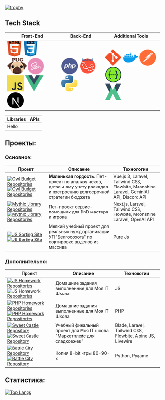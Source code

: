 [![trophy](https://github-profile-trophy.vercel.app/?username=Markov-Andrey&theme=onedark)](https://github.com/ryo-ma/github-profile-trophy)

## Tech Stack

| Front-End                                                                                                                                                                                                                                                                                                                                                                                                                                                                                                                                                                                                                                                                                                                                                                                                                                          | Back-End                                                                                                                                                                                                                                                                                                    | Additional Tools                                                                                                                                                                                                                                                                                                                                                                                                                                                                                                                                                                                                                                                |
|----------------------------------------------------------------------------------------------------------------------------------------------------------------------------------------------------------------------------------------------------------------------------------------------------------------------------------------------------------------------------------------------------------------------------------------------------------------------------------------------------------------------------------------------------------------------------------------------------------------------------------------------------------------------------------------------------------------------------------------------------------------------------------------------------------------------------------------------------|-------------------------------------------------------------------------------------------------------------------------------------------------------------------------------------------------------------------------------------------------------------------------------------------------------------|-----------------------------------------------------------------------------------------------------------------------------------------------------------------------------------------------------------------------------------------------------------------------------------------------------------------------------------------------------------------------------------------------------------------------------------------------------------------------------------------------------------------------------------------------------------------------------------------------------------------------------------------------------------------|
| <a href="https://ru.wikipedia.org/wiki/HTML"><img src="https://github.com/Markov-Andrey/Markov-Andrey/blob/main/icons/HTML.png" height="53"></a> <a href="https://ru.wikipedia.org/wiki/CSS"><img src="https://github.com/Markov-Andrey/Markov-Andrey/blob/main/icons/CSS.png" height="53"></a> <a href="https://pugjs.org"><img src="https://github.com/Markov-Andrey/Markov-Andrey/blob/main/icons/Pug.png" height="53"></a> <a href="https://sass-lang.com/"><img src="https://github.com/Markov-Andrey/Markov-Andrey/blob/main/icons/SASS.png" height="53"></a> <br> <a href="https://ru.wikipedia.org/wiki/JavaScript"><img src="https://github.com/Markov-Andrey/Markov-Andrey/blob/main/icons/JS.png" height="53"></a> <a href="https://vuejs.org/"><img src="https://github.com/Markov-Andrey/Markov-Andrey/blob/main/icons/vue-js.png" height="53"></a> <a href="https://nextjs.org/"><img src="https://github.com/Markov-Andrey/Markov-Andrey/blob/main/icons/next-js.svg" height="53"></a> | <a href="https://www.php.net/"><img src="https://github.com/Markov-Andrey/Markov-Andrey/blob/main/icons/PHP.png" height="53"></a> <a href="https://laravel.com/"><img src="https://github.com/Markov-Andrey/Markov-Andrey/blob/main/icons/Laravel.png" height="53"></a> <a href="https://www.python.org/"><img src="https://github.com/Markov-Andrey/Markov-Andrey/blob/main/icons/Python.png" height="53"></a> | <a href="https://git-scm.com/"><img src="https://github.com/Markov-Andrey/Markov-Andrey/blob/main/icons/GITHUB.png" height="53"></a> <a href="https://www.docker.com/"><img src="https://github.com/Markov-Andrey/Markov-Andrey/blob/main/icons/docker.png" height="53"></a> <a href="https://www.postman.com/"><img src="https://github.com/Markov-Andrey/Markov-Andrey/blob/main/icons/postman.svg" height="53"></a> <a href="https://swagger.io/"><img src="https://github.com/Markov-Andrey/Markov-Andrey/blob/main/icons/Swagger.png" height="53"></a> <br> <a href="https://vuex.vuejs.org/"><img src="https://github.com/Markov-Andrey/Markov-Andrey/blob/main/icons/VueX.png" height="53"></a> |

| Libraries | APIs |
|-----------|------|
| Hello     |      |

## Проекты:

### Основное:

| Проект                                                                                                                                                                                                                                                                                                                                                     | Описание                                                                                                                   | Технологии                                                                              |
|------------------------------------------------------------------------------------------------------------------------------------------------------------------------------------------------------------------------------------------------------------------------------------------------------------------------------------------------------------|----------------------------------------------------------------------------------------------------------------------------|-----------------------------------------------------------------------------------------|
| [![Owl Budget Repositories](https://img.shields.io/badge/Репозитории-gray)](https://github.com/Markov-Andrey?tab=repositories&q=budget-buddy&type=&language=&sort=) [![Owl Budget Repositories](https://img.shields.io/badge/Owl%20Budget-gree)](https://github.com/Markov-Andrey?tab=repositories&q=budget-buddy&type=&language=&sort=)                   | **Маленькая гордость**. Пет-проект по анализу чеков, детальному учету расходов и построению долгосрочной стратегии бюджета | Vue.js 3, Laravel, Tailwind CSS, Flowbite, Moonshine Laravel, GeminiAI API, Discord API |
| [![Mythic Library Repositories](https://img.shields.io/badge/Репозитории-gray)](https://github.com/Markov-Andrey?tab=repositories&q=Mythic-Library&type=&language=&sort=) [![Mythic Library Repositories](https://img.shields.io/badge/Mythic%20Library-orange)](https://github.com/Markov-Andrey?tab=repositories&q=Mythic-Library&type=&language=&sort=) | Пет-проект сервис-помощник для DnD мастера и игрока                                                                        | Next.js, Laravel, Tailwind CSS, Flowbite, Moonshine Laravel, OpenAI API                 |
| [![JS Sorting Site](https://img.shields.io/badge/JS-сайт-gray)](https://markov-andrey.github.io/Belgosokhota-sorting/) [![JS Sorting Site](https://img.shields.io/badge/Сортировщик-gree)](https://markov-andrey.github.io/Belgosokhota-sorting/)                                                                                                          | Мелкий учебный проект для реальных нужд организации УП "Белгосохота" по сортировке выделов из массива                      | Pure Js                                                                                 |

### Дополнительно:

| Проект                                                                                                                                                                                                                                                                                                                                        | Описание                                                              | Технологии                                                  |
|-----------------------------------------------------------------------------------------------------------------------------------------------------------------------------------------------------------------------------------------------------------------------------------------------------------------------------------------------|-----------------------------------------------------------------------|-------------------------------------------------------------|
| [![JS Homework Repositories](https://img.shields.io/badge/Репозитории-gray)](https://github.com/Markov-Andrey?tab=repositories&q=js.homework&type=&language=&sort=) [![JS Homework Repositories](https://img.shields.io/badge/JS%20домашка-blue)](https://github.com/Markov-Andrey?tab=repositories&q=js.homework&type=&language=&sort=)      | Домашние задания выполненные для Моя IT Школа                         | JS                                                          |
| [![PHP Homework Repositories](https://img.shields.io/badge/Репозитории-gray)](https://github.com/Markov-Andrey?tab=repositories&q=php.homework&type=&language=&sort=) [![PHP Homework Repositories](https://img.shields.io/badge/PHP%20домашка-blue)](https://github.com/Markov-Andrey?tab=repositories&q=php.homework&type=&language=&sort=) | Домашние задания выполненные для Моя IT Школа                         | PHP                                                         |
| [![Sweet Castle Repository](https://img.shields.io/badge/Репозиторий-gray)](https://github.com/Markov-Andrey/Sweet-Castle) [![Sweet Castle Repository](https://img.shields.io/badge/Sweet%20Castle-pink)](https://github.com/Markov-Andrey/Sweet-Castle)                                                                                      | Учебный финальный проект для Моя IT школа "Маркетплейс для сладкоежек"| Blade, Laravel, Tailwind CSS, Flowbite, Alpine JS, Livewire |
| [![Battle City Repository](https://img.shields.io/badge/Репозиторий-gray)](https://github.com/Markov-Andrey/battle-city-24) [![Battle City Repository](https://img.shields.io/badge/Battle%20City%2024-red)](https://github.com/Markov-Andrey/battle-city-24)                                                                                 | Копия 8-bit игры 80-90-х                                              | Python, Pygame                                              |

## Статистика:

[![Top Langs](https://github-readme-stats.vercel.app/api/top-langs/?username=Markov-Andrey)](https://github.com/anuraghazra/github-readme-stats)






